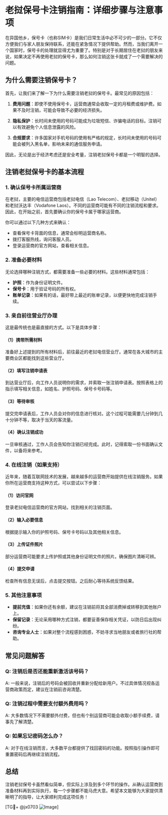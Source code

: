 # 老挝保号卡注销指南：详细步骤与注意事项

在异国他乡，保号卡（也称SIM卡）是我们日常生活中必不可少的一部分。它不仅方便我们与家人朋友保持联系，还能在紧急情况下提供帮助。然而，当我们离开一个国家时，保号卡的处理就显得尤为重要了。特别是对于长期居住在老挝的朋友来说，如果决定不再使用老挝的保号卡，那么如何注销这张卡就成了一个需要解决的问题。

## 为什么需要注销保号卡？

首先，让我们来了解一下为什么需要注销老挝的保号卡。最常见的原因包括：

1. **费用问题**：即使不使用保号卡，运营商通常会收取一定的月租费或维护费。如果不及时注销，可能会导致不必要的经济损失。
   
2. **隐私保护**：长时间未使用的号码可能成为垃圾短信、诈骗电话的目标。注销可以有效避免个人信息泄露的风险。

3. **合规要求**：许多国家对手机号码的使用有严格的规定，长时间未使用的号码可能会被列入黑名单，影响未来的通信服务申请。

因此，无论是出于经济考虑还是安全考量，注销老挝保号卡都是一个明智的选择。

## 注销老挝保号卡的基本流程

### 1. 确认保号卡所属运营商

在老挝，主要的电信运营商包括老挝电信（Lao Telecom）、老挝移动（Unitel）和老挝沃达丰（Vodafone Laos）。不同的运营商可能有不同的注销流程和要求。因此，在开始之前，首先要确认你的保号卡属于哪家运营商。

你可以通过以下几种方式来确认：

- 查看保号卡背面的信息，通常会标明运营商名称。
- 拨打客服热线，询问客服人员。
- 登录运营商的官方网站，查看相关信息。

### 2. 准备必要材料

无论选择哪种注销方式，都需要准备一些必要的材料。这些材料通常包括：

- **护照**：作为身份证明文件。
- **保号卡**：用于验证号码的所有权。
- **账单记录**：如果有的话，最好带上最近的账单记录，以便更快地完成注销手续。

### 3. 亲自前往营业厅办理

这是最传统也是最直接的方式。以下是具体步骤：

#### （1）携带所需材料

准备好上述提到的所有材料后，前往最近的老挝电信营业厅。通常在各大城市的主要商业区都能找到这些营业厅。

#### （2）填写注销申请表

到达营业厅后，向工作人员说明你的需求，并索取一张注销申请表。按照表格上的指示填写相关信息，如姓名、护照号码、保号卡号码等。

#### （3）等待审核

提交完申请表后，工作人员会对你的信息进行核对。这个过程可能需要几分钟到几十分钟不等，取决于当天的客流量。

#### （4）确认注销成功

一旦审核通过，工作人员会告知你注销已经完成。此时，记得索取一份书面确认文件，以备将来参考。

### 4. 在线注销（如果支持）

近年来，随着互联网技术的发展，越来越多的运营商开始提供在线注销服务。如果你所在运营商支持这种方式，可以尝试以下步骤：

#### （1）访问官网

登录老挝电信运营商的官方网站，找到相关的注销页面。

#### （2）输入必要信息

根据提示输入你的护照号码、保号卡号码以及其他相关信息。

#### （3）上传证件照片

部分运营商可能要求上传护照或其他身份证明文件的照片。确保图片清晰可辨。

#### （4）提交申请

检查所有信息无误后，点击提交按钮。之后耐心等待系统反馈结果。

### 5. 其他注意事项

- **提前充值**：如果你还有余额，建议在注销前将其全部消费掉或转移到其他账户上。
- **保留记录**：无论采用哪种方式注销，都要妥善保存相关凭证，以防日后出现纠纷。
- **咨询专业人士**：如果对整个流程感到困惑，不妨寻求当地朋友或者旅行社的帮助。

## 常见问题解答

### Q: 注销后是否还能重新激活该号码？
A: 一般来说，注销后的号码会被回收并重新分配给新用户。不过具体情况视各运营商政策而定，建议在注销前咨询清楚。

### Q: 注销过程中需要支付额外费用吗？
A: 大多数情况下不需要额外付费，但也有个别运营商可能会收取小额手续费，请事先了解清楚。

### Q: 如果忘记密码怎么办？
A: 对于在线注销而言，大多数平台都提供了找回密码的功能。按照指引操作即可重置密码后再继续注销流程。

## 总结

注销老挝保号卡虽然看似简单，但实际上涉及到多个环节的操作。从确认运营商到准备材料再到实际执行，每一个步骤都不能马虎大意。希望本文能够为大家提供清晰明了的指导，让大家顺利完成这项任务！

[TG💪+ @jx0703 ![Image](https://github.com/user-attachments/assets/dbca1d08-cadb-493c-b0ec-ad6f7a83f270)]